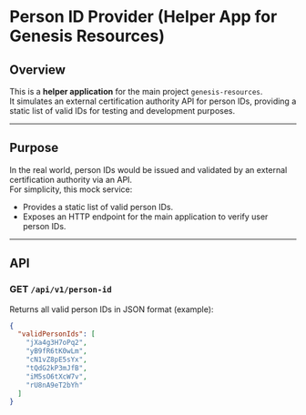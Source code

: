 # Person ID Provider (Helper App for Genesis Resources)

## Overview

This is a **helper application** for the main project `genesis-resources`.  
It simulates an external certification authority API for person IDs, providing a static list of valid IDs for testing and development purposes.

---

## Purpose

In the real world, person IDs would be issued and validated by an external certification authority via an API.  
For simplicity, this mock service:

- Provides a static list of valid person IDs.
- Exposes an HTTP endpoint for the main application to verify user person IDs.

---

## API

### GET `/api/v1/person-id`

Returns all valid person IDs in JSON format (example):

```json
{
  "validPersonIds": [
    "jXa4g3H7oPq2",
    "yB9fR6tK0wLm",
    "cN1vZ8pE5sYx",
    "tQdG2kP3mJfB",
    "iM5sO6tXcW7v",
    "rU8nA9eT2bYh"
  ]
}
